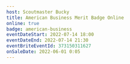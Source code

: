 ```yaml
---
host: Scoutmaster Bucky
title: American Business Merit Badge Online
online: true
badge: american-business
eventDateStart: 2022-07-14 18:00
eventDateEnd: 2022-07-14 21:30
eventBriteEventId: 373150311627
onSaleDate: 2022-06-01 0:05
---
```

